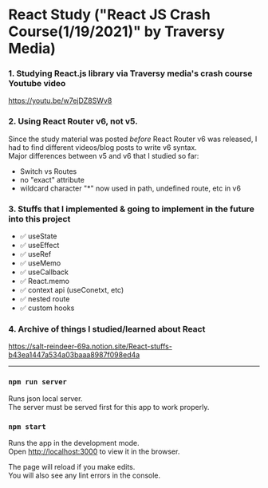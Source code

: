 # React Study ("React JS Crash Course(1/19/2021)" by Traversy Media)
  
### 1. Studying React.js library via Traversy media's crash course Youtube video  
https://youtu.be/w7ejDZ8SWv8
  
  
### 2. Using React Router v6, not v5.
Since the study material was posted *before* React Router v6 was released, I had to find different videos/blog posts to write v6 syntax.  
Major differences between v5 and v6 that I studied so far:  
- Switch vs Routes
- no "exact" attribute
- wildcard character "*" now used in path, undefined route, etc in v6

  
### 3. Stuffs that I implemented & going to implement in the future into this project
- ✅ useState
- ✅ useEffect
- ✅ useRef
- ✅ useMemo
- ✅ useCallback
- ✅ React.memo
- ✅ context api (useConetxt, etc)
- ✅ nested route
- ✅ custom hooks

### 4. Archive of things I studied/learned about React
https://salt-reindeer-69a.notion.site/React-stuffs-b43ea1447a534a03baaa8987f098ed4a

---

### `npm run server`

Runs json local server.\
The server must be served first for this app to work properly.

### `npm start`

Runs the app in the development mode.\
Open [http://localhost:3000](http://localhost:3000) to view it in the browser.

The page will reload if you make edits.\
You will also see any lint errors in the console.

